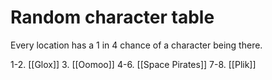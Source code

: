 # Random character table

Every location has a 1 in 4 chance of a character being there.

1-2. [[Glox]]
3. [[Oomoo]]
4-6. [[Space Pirates]]
7-8. [[Plik]]